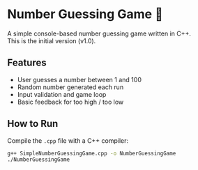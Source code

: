 # Number Guessing Game 🎯

A simple console-based number guessing game written in C++.  
This is the initial version (v1.0).

## Features
- User guesses a number between 1 and 100
- Random number generated each run
- Input validation and game loop
- Basic feedback for too high / too low

## How to Run
Compile the `.cpp` file with a C++ compiler:

```bash
g++ SimpleNumberGuessingGame.cpp -o NumberGuessingGame
./NumberGuessingGame
